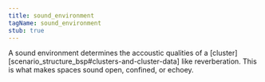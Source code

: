 ```yaml
---
title: sound_environment
tagName: sound_environment
stub: true
---
```


A sound environment determines the accoustic qualities of a [cluster][scenario_structure_bsp#clusters-and-cluster-data] like reverberation. This is what makes spaces sound open, confined, or echoey.
